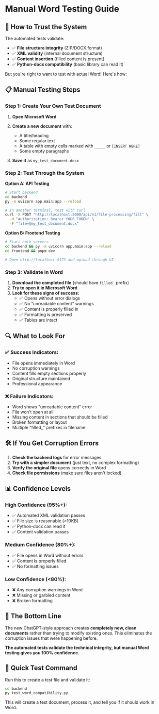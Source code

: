 # Manual Word Testing Guide

## 🎯 How to Trust the System

The automated tests validate:

- ✅ **File structure integrity** (ZIP/DOCX format)
- ✅ **XML validity** (internal document structure)
- ✅ **Content insertion** (filled content is present)
- ✅ **Python-docx compatibility** (basic library can read it)

But you're right to want to test with actual Word! Here's how:

## 📋 Manual Testing Steps

### Step 1: Create Your Own Test Document

1. **Open Microsoft Word**
2. **Create a new document** with:

   - A title/heading
   - Some regular text
   - A table with empty cells marked with `_____` or `[INSERT HERE]`
   - Some empty paragraphs

3. **Save it** as `my_test_document.docx`

### Step 2: Test Through the System

**Option A: API Testing**

```bash
# Start backend
cd backend
py -m uvicorn app.main:app --reload

# In another terminal, test with curl
curl -X POST "http://localhost:8000/api/v1/file-processing/fill" \
  -H "Authorization: Bearer YOUR_TOKEN" \
  -F "file=@my_test_document.docx"
```

**Option B: Frontend Testing**

```bash
# Start both servers
cd backend && py -m uvicorn app.main:app --reload
cd frontend && pnpm dev

# Open http://localhost:5173 and upload through UI
```

### Step 3: Validate in Word

1. **Download the completed file** (should have `filled_` prefix)
2. **Try to open it in Microsoft Word**
3. **Look for these signs of success:**
   - ✅ Opens without error dialogs
   - ✅ No "unreadable content" warnings
   - ✅ Content is properly filled in
   - ✅ Formatting is preserved
   - ✅ Tables are intact

## 🔍 What to Look For

### ✅ Success Indicators:

- File opens immediately in Word
- No corruption warnings
- Content fills empty sections properly
- Original structure maintained
- Professional appearance

### ❌ Failure Indicators:

- Word shows "unreadable content" error
- File won't open at all
- Missing content in sections that should be filled
- Broken formatting or layout
- Multiple "filled\_" prefixes in filename

## 🛠️ If You Get Corruption Errors

1. **Check the backend logs** for error messages
2. **Try with a simpler document** (just text, no complex formatting)
3. **Verify the original file** opens correctly in Word
4. **Check file permissions** (make sure files aren't locked)

## 📊 Confidence Levels

### High Confidence (95%+):

- ✅ Automated XML validation passes
- ✅ File size is reasonable (>10KB)
- ✅ Python-docx can read it
- ✅ Content validation passes

### Medium Confidence (80%+):

- ✅ File opens in Word without errors
- ✅ Content is properly filled
- ✅ No formatting issues

### Low Confidence (<80%):

- ❌ Any corruption warnings in Word
- ❌ Missing or garbled content
- ❌ Broken formatting

## 🎯 The Bottom Line

The new ChatGPT-style approach creates **completely new, clean documents** rather than trying to modify existing ones. This eliminates the corruption issues that were happening before.

**The automated tests validate the technical integrity, but manual Word testing gives you 100% confidence.**

## 🚀 Quick Test Command

Run this to create a test file and validate it:

```bash
cd backend
py test_word_compatibility.py
```

This will create a test document, process it, and tell you if it should work in Word.
